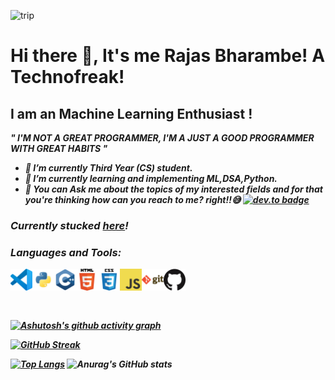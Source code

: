 ![trip](https://user-images.githubusercontent.com/89535670/178936044-51542935-49d3-49a3-8dba-72c29cd49fde.jpg)
# Hi there 👋, It's me Rajas Bharambe! A Technofreak!
 ## I am an Machine Learning Enthusiast !
<i><b>" I'M NOT A GREAT PROGRAMMER,
I'M A JUST A GOOD PROGRAMMER WITH GREAT HABITS "<b><i>

- 🔭 I’m currently Third Year (CS) student.
- 🌱 I’m currently learning and implementing ML,DSA,Python.
-    💬 You can Ask me about the topics of my interested fields and for that you're thinking how can you reach to me? right!!😅
   [![dev.to badge](https://img.shields.io/badge/linkedin-RajasBharambe-blue)](https://www.linkedin.com/in/rajas-bharambe-0b8a87208/)
### Currently stucked <a href="https://rajasbharambe.github.io">here</a>!
 
 ### Languages and Tools: 

<img align="left" alt="Visual Studio Code" width="35px" src="https://raw.githubusercontent.com/github/explore/80688e429a7d4ef2fca1e82350fe8e3517d3494d/topics/visual-studio-code/visual-studio-code.png" />
<img align="left" alt="Python" width="35px" src="https://raw.githubusercontent.com/github/explore/80688e429a7d4ef2fca1e82350fe8e3517d3494d/topics/python/python.png" />
<img align="left" alt="C++" width="35px" src="https://raw.githubusercontent.com/github/explore/80688e429a7d4ef2fca1e82350fe8e3517d3494d/topics/cpp/cpp.png" />
<img align="left" alt="HTML5" width="35px" src="https://raw.githubusercontent.com/github/explore/80688e429a7d4ef2fca1e82350fe8e3517d3494d/topics/html/html.png" />
<img align="left" alt="CSS3" width="35px" src="https://raw.githubusercontent.com/github/explore/80688e429a7d4ef2fca1e82350fe8e3517d3494d/topics/css/css.png" />
<img align="left" alt="JavaScript" width="35px" src="https://raw.githubusercontent.com/github/explore/80688e429a7d4ef2fca1e82350fe8e3517d3494d/topics/javascript/javascript.png" />
<img align="left" alt="Git" width="35px" src="https://raw.githubusercontent.com/github/explore/80688e429a7d4ef2fca1e82350fe8e3517d3494d/topics/git/git.png" />
<img align="left" alt="GitHub" width="35px" src="https://raw.githubusercontent.com/github/explore/78df643247d429f6cc873026c0622819ad797942/topics/github/github.png" />
<br>
<br>
<br>
<br>
 
 
[![Ashutosh's github activity graph](https://activity-graph.herokuapp.com/graph?username=RajasBharambe&theme=react-dark)](https://github.com/ashutosh00710/github-readme-activity-graph)

[![GitHub Streak](https://streak-stats.demolab.com?user=RajasBharambe&theme=tokyonight_duo)](https://git.io/streak-stats)
 

[![Top Langs](https://github-readme-stats.vercel.app/api/top-langs/?username=RajasBharambe&layout=compact&theme=github_dark)](https://github.com/anuraghazra/github-readme-stats)         ![Anurag's GitHub stats](https://github-readme-stats.vercel.app/api?username=RajasBharambe&show_icons=true&theme=github_dark)
